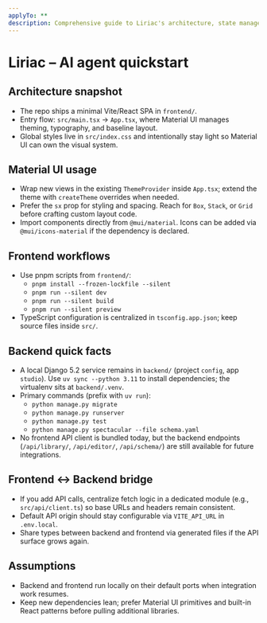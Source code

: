 ```yaml
---
applyTo: **
description: Comprehensive guide to Liriac's architecture, state management, and development workflows for AI agents.
---
```


# Liriac – AI agent quickstart

## Architecture snapshot
- The repo ships a minimal Vite/React SPA in `frontend/`.
- Entry flow: `src/main.tsx` → `App.tsx`, where Material UI manages theming, typography, and baseline layout.
- Global styles live in `src/index.css` and intentionally stay light so Material UI can own the visual system.

## Material UI usage
- Wrap new views in the existing `ThemeProvider` inside `App.tsx`; extend the theme with `createTheme` overrides when needed.
- Prefer the `sx` prop for styling and spacing. Reach for `Box`, `Stack`, or `Grid` before crafting custom layout code.
- Import components directly from `@mui/material`. Icons can be added via `@mui/icons-material` if the dependency is declared.

## Frontend workflows
- Use pnpm scripts from `frontend/`:
	- `pnpm install --frozen-lockfile --silent`
	- `pnpm run --silent dev`
	- `pnpm run --silent build`
	- `pnpm run --silent preview`
- TypeScript configuration is centralized in `tsconfig.app.json`; keep source files inside `src/`.

## Backend quick facts
- A local Django 5.2 service remains in `backend/` (project `config`, app `studio`). Use `uv sync --python 3.11` to install dependencies; the virtualenv sits at `backend/.venv`.
- Primary commands (prefix with `uv run`):
	- `python manage.py migrate`
	- `python manage.py runserver`
	- `python manage.py test`
	- `python manage.py spectacular --file schema.yaml`
- No frontend API client is bundled today, but the backend endpoints (`/api/library/`, `/api/editor/`, `/api/schema/`) are still available for future integrations.

## Frontend ↔ Backend bridge
- If you add API calls, centralize fetch logic in a dedicated module (e.g., `src/api/client.ts`) so base URLs and headers remain consistent.
- Default API origin should stay configurable via `VITE_API_URL` in `.env.local`.
- Share types between backend and frontend via generated files if the API surface grows again.

## Assumptions
- Backend and frontend run locally on their default ports when integration work resumes.
- Keep new dependencies lean; prefer Material UI primitives and built-in React patterns before pulling additional libraries.